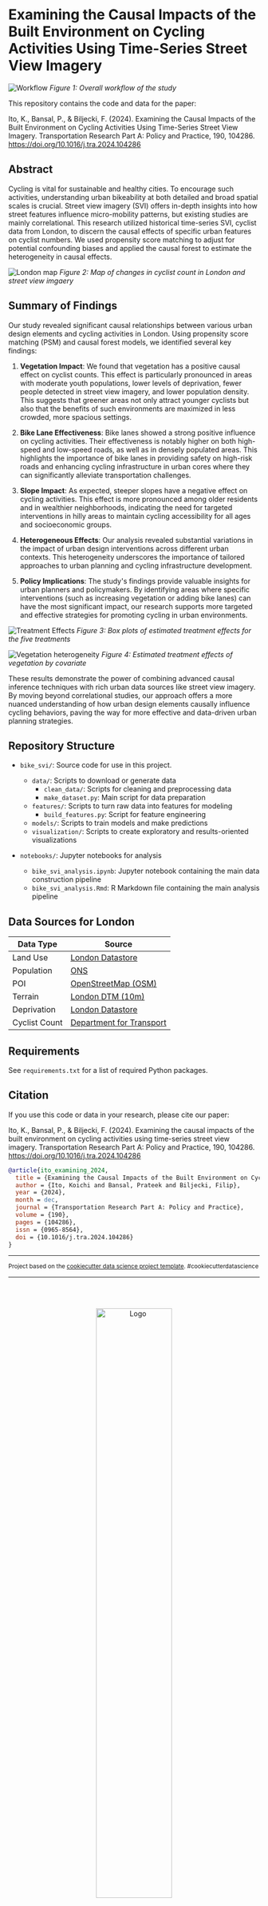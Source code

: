# Examining the Causal Impacts of the Built Environment on Cycling Activities Using Time-Series Street View Imagery
![Workflow](reports/figures/workflow.003.png)
*Figure 1: Overall workflow of the study*

This repository contains the code and data for the paper:

Ito, K., Bansal, P., & Biljecki, F. (2024). Examining the Causal Impacts of the Built Environment on Cycling Activities Using Time-Series Street View Imagery. Transportation Research Part A: Policy and Practice, 190, 104286. https://doi.org/10.1016/j.tra.2024.104286

## Abstract

Cycling is vital for sustainable and healthy cities. To encourage such activities, understanding urban bikeability at both detailed and broad spatial scales is crucial. Street view imagery (SVI) offers in-depth insights into how street features influence micro-mobility patterns, but existing studies are mainly correlational. This research utilized historical time-series SVI, cyclist data from London, to discern the causal effects of specific urban features on cyclist numbers. We used propensity score matching to adjust for potential confounding biases and applied the causal forest to estimate the heterogeneity in causal effects. 

![London map](reports/figures/London/workflow.006.png)
*Figure 2: Map of changes in cyclist count in London and street view imgaery* 

## Summary of Findings

Our study revealed significant causal relationships between various urban design elements and cycling activities in London. Using propensity score matching (PSM) and causal forest models, we identified several key findings:

1. **Vegetation Impact**: We found that vegetation has a positive causal effect on cyclist counts. This effect is particularly pronounced in areas with moderate youth populations, lower levels of deprivation, fewer people detected in street view imagery, and lower population density. This suggests that greener areas not only attract younger cyclists but also that the benefits of such environments are maximized in less crowded, more spacious settings.

2. **Bike Lane Effectiveness**: Bike lanes showed a strong positive influence on cycling activities. Their effectiveness is notably higher on both high-speed and low-speed roads, as well as in densely populated areas. This highlights the importance of bike lanes in providing safety on high-risk roads and enhancing cycling infrastructure in urban cores where they can significantly alleviate transportation challenges.

3. **Slope Impact**: As expected, steeper slopes have a negative effect on cycling activities. This effect is more pronounced among older residents and in wealthier neighborhoods, indicating the need for targeted interventions in hilly areas to maintain cycling accessibility for all ages and socioeconomic groups.

4. **Heterogeneous Effects**: Our analysis revealed substantial variations in the impact of urban design interventions across different urban contexts. This heterogeneity underscores the importance of tailored approaches to urban planning and cycling infrastructure development.

5. **Policy Implications**: The study's findings provide valuable insights for urban planners and policymakers. By identifying areas where specific interventions (such as increasing vegetation or adding bike lanes) can have the most significant impact, our research supports more targeted and effective strategies for promoting cycling in urban environments.

![Treatment Effects](reports/figures/London/combined_hte_boxplot_no_title.png)
*Figure 3: Box plots of estimated treatment effects for the five treatments*

![Vegetation heterogeneity](reports/figures/London/vegetation/no_title_hte_by_covariate.png)
*Figure 4: Estimated treatment effects of vegetation by covariate*

These results demonstrate the power of combining advanced causal inference techniques with rich urban data sources like street view imagery. By moving beyond correlational studies, our approach offers a more nuanced understanding of how urban design elements causally influence cycling behaviors, paving the way for more effective and data-driven urban planning strategies.

## Repository Structure

- `bike_svi/`: Source code for use in this project.
  - `data/`: Scripts to download or generate data
    - `clean_data/`: Scripts for cleaning and preprocessing data
    - `make_dataset.py`: Main script for data preparation
  - `features/`: Scripts to turn raw data into features for modeling
    - `build_features.py`: Script for feature engineering
  - `models/`: Scripts to train models and make predictions
  - `visualization/`: Scripts to create exploratory and results-oriented visualizations

- `notebooks/`: Jupyter notebooks for analysis
  - `bike_svi_analysis.ipynb`: Jupyter notebook containing the main data construction pipeline
  - `bike_svi_analysis.Rmd`: R Markdown file containing the main analysis pipeline

## Data Sources for London

| Data Type | Source |
|-----------|--------|
| Land Use | [London Datastore](https://data.london.gov.uk/dataset/land-use-ward?resource=1f9be3a5-7ea7-4996-8875-fa060d8335e4) |
| Population | [ONS](https://www.ons.gov.uk/peoplepopulationandcommunity/populationandmigration/populationestimates/datasets/censusoutputareaestimatesinthelondonregionofengland) |
| POI | [OpenStreetMap (OSM)](https://heigit.org/ohsome-py-python-package-for-osm-history-analytics-published/) |
| Terrain | [London DTM (10m)](https://environment.data.gov.uk/portalstg/home/item.html?id=be680dca782e4e6da467552d78676bd8) |
| Deprivation | [London Datastore](https://data.london.gov.uk/dataset/indices-of-deprivation) |
| Cyclist Count | [Department for Transport](https://roadtraffic.dft.gov.uk/regions/6) |

## Requirements

See `requirements.txt` for a list of required Python packages.

## Citation

If you use this code or data in your research, please cite our paper:

Ito, K., Bansal, P., & Biljecki, F. (2024). Examining the causal impacts of the built environment on cycling activities using time-series street view imagery. Transportation Research Part A: Policy and Practice, 190, 104286. https://doi.org/10.1016/j.tra.2024.104286

```bibtex
@article{ito_examining_2024,
  title = {Examining the Causal Impacts of the Built Environment on Cycling Activities Using Time-Series Street View Imagery},
  author = {Ito, Koichi and Bansal, Prateek and Biljecki, Filip},
  year = {2024},
  month = dec,
  journal = {Transportation Research Part A: Policy and Practice},
  volume = {190},
  pages = {104286},
  issn = {0965-8564},
  doi = {10.1016/j.tra.2024.104286}
}
```

--------

<p><small>Project based on the <a target="_blank" href="https://drivendata.github.io/cookiecutter-data-science/">cookiecutter data science project template</a>. #cookiecutterdatascience</small></p>

--------------------------------------------------------------------------------
<br>
<br>
<p align="center">
  <a href="https://ual.sg/">
    <img src="reports/ualsg.jpeg" width = 55% alt="Logo">
  </a>
</p>